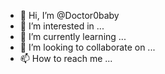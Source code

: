 - 👋 Hi, I’m @Doctor0baby
- 👀 I’m interested in ...
- 🌱 I’m currently learning ...
- 💞️ I’m looking to collaborate on ...
- 📫 How to reach me ...

<!---
Doctor0baby/Doctor0baby is a ✨ special ✨ repository because its `README.md` (this file) appears on your GitHub profile.
You can click the Preview link to take a look at your changes.
--->
